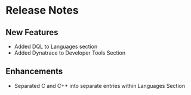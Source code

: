 # Release Notes

## New Features
- Added DQL to Languages section
- Added Dynatrace to Developer Tools Section

## Enhancements
- Separated C and C++ into separate entries within Languages Section
